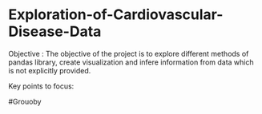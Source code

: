 # Exploration-of-Cardiovascular-Disease-Data

Objective : The objective of the project is to explore different methods of pandas library, create visualization and infere information from data which is not explicitly provided.

Key points to focus:

#Grouoby
